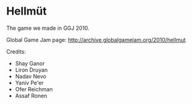Hellmüt
=======

The game we made in GGJ 2010.

Global Game Jam page:
http://archive.globalgamejam.org/2010/hellmut

Credits:
* Shay Ganor
* Liron Druyan
* Nadav Nevo
* Yaniv Pe'er
* Ofer Reichman
* Assaf Ronen
